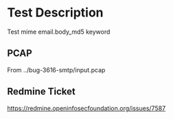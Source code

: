 # Test Description
Test mime email.body_md5 keyword

## PCAP
From ../bug-3616-smtp/input.pcap

## Redmine Ticket
https://redmine.openinfosecfoundation.org/issues/7587